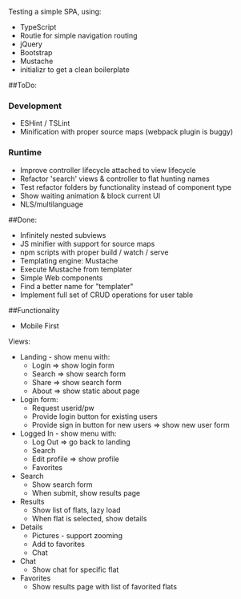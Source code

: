 Testing a simple SPA, using:
- TypeScript
- Routie for simple navigation routing
- jQuery
- Bootstrap
- Mustache
- initializr to get a clean boilerplate

##ToDo:
### Development
- ESHint / TSLint
- Minification with proper source maps (webpack plugin is buggy)

### Runtime
- Improve controller lifecycle attached to view lifecycle
- Refactor 'search' views & controller to flat hunting names
- Test refactor folders by functionality instead of component type 
- Show waiting animation & block current UI
- NLS/multilanguage

##Done:
- Infinitely nested subviews
- JS minifier with support for source maps
- npm scripts with proper build / watch / serve
- Templating engine: Mustache
- Execute Mustache from templater
- Simple Web components
- Find a better name for "templater"
- Implement full set of CRUD operations for user table

##Functionality

- Mobile First

Views:
- Landing - show menu with:
	- Login => show login form
	- Search => show search form
	- Share => show search form
	- About => show static about page
- Login form:
	- Request userid/pw
	- Provide login button for existing users
	- Provide sign in button for new users => show new user form
- Logged In - show menu with:
	- Log Out => go back to landing
	- Search
	- Edit profile => show profile
	- Favorites
- Search
	- Show search form
	- When submit, show results page
- Results
	- Show list of flats, lazy load
	- When flat is selected, show details
- Details
	- Pictures - support zooming
	- Add to favorites
	- Chat
- Chat
	- Show chat for specific flat
- Favorites
	- Show results page with list of favorited flats
